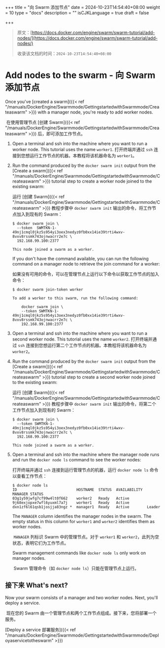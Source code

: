 +++
title = "向 Swarm 添加节点"
date = 2024-10-23T14:54:40+08:00
weight = 10
type = "docs"
description = ""
isCJKLanguage = true
draft = false

+++

> 原文：[https://docs.docker.com/engine/swarm/swarm-tutorial/add-nodes/](https://docs.docker.com/engine/swarm/swarm-tutorial/add-nodes/)
>
> 收录该文档的时间：`2024-10-23T14:54:40+08:00`

# Add nodes to the swarm - 向 Swarm 添加节点

Once you've [created a swarm]({{< ref "/manuals/DockerEngine/Swarmmode/GettingstartedwithSwarmmode/Createaswarm" >}}) with a manager node, you're ready to add worker nodes.

​	在使用管理节点 [创建 Swarm]({{< ref "/manuals/DockerEngine/Swarmmode/GettingstartedwithSwarmmode/Createaswarm" >}}) 后，即可添加工作节点。

1. Open a terminal and ssh into the machine where you want to run a worker node. This tutorial uses the name `worker1`. 打开终端并通过 `ssh` 连接到您想运行工作节点的机器。本教程将该机器命名为 `worker1`。

2. Run the command produced by the `docker swarm init` output from the [Create a swarm]({{< ref "/manuals/DockerEngine/Swarmmode/GettingstartedwithSwarmmode/Createaswarm" >}}) tutorial step to create a worker node joined to the existing swarm:

   运行 [创建 Swarm]({{< ref "/manuals/DockerEngine/Swarmmode/GettingstartedwithSwarmmode/Createaswarm" >}}) 教程步骤中 `docker swarm init` 输出的命令，将工作节点加入到现有的 Swarm：

   ```console
   $ docker swarm join \
     --token  SWMTKN-1-49nj1cmql0jkz5s954yi3oex3nedyz0fb0xx14ie39trti4wxv-8vxv8rssmk743ojnwacrr2e7c \
     192.168.99.100:2377
   
   This node joined a swarm as a worker.
   ```

   If you don't have the command available, you can run the following command on a manager node to retrieve the join command for a worker:

   如果没有可用的命令，可以在管理节点上运行以下命令以获取工作节点的加入命令：

   ```console
   $ docker swarm join-token worker
   
   To add a worker to this swarm, run the following command:
   
       docker swarm join \
       --token SWMTKN-1-49nj1cmql0jkz5s954yi3oex3nedyz0fb0xx14ie39trti4wxv-8vxv8rssmk743ojnwacrr2e7c \
       192.168.99.100:2377
   ```

3. Open a terminal and ssh into the machine where you want to run a second worker node. This tutorial uses the name `worker2`. 打开终端并通过 `ssh` 连接到您想运行第二个工作节点的机器。本教程将该机器命名为 `worker2`。

4. Run the command produced by the `docker swarm init` output from the [Create a swarm]({{< ref "/manuals/DockerEngine/Swarmmode/GettingstartedwithSwarmmode/Createaswarm" >}}) tutorial step to create a second worker node joined to the existing swarm:

   运行 [创建 Swarm]({{< ref "/manuals/DockerEngine/Swarmmode/GettingstartedwithSwarmmode/Createaswarm" >}}) 教程步骤中 `docker swarm init` 输出的命令，将第二个工作节点加入到现有的 Swarm：

   ```console
   $ docker swarm join \
     --token SWMTKN-1-49nj1cmql0jkz5s954yi3oex3nedyz0fb0xx14ie39trti4wxv-8vxv8rssmk743ojnwacrr2e7c \
     192.168.99.100:2377
   
   This node joined a swarm as a worker.
   ```

5. Open a terminal and ssh into the machine where the manager node runs and run the `docker node ls` command to see the worker nodes:

   打开终端并通过 `ssh` 连接到运行管理节点的机器，运行 `docker node ls` 命令以查看工作节点：

   ```console
   $ docker node ls
   ID                           HOSTNAME  STATUS  AVAILABILITY  MANAGER STATUS
   03g1y59jwfg7cf99w4lt0f662    worker2   Ready   Active
   9j68exjopxe7wfl6yuxml7a7j    worker1   Ready   Active
   dxn1zf6l61qsb1josjja83ngz *  manager1  Ready   Active        Leader
   ```

   The `MANAGER` column identifies the manager nodes in the swarm. The empty status in this column for `worker1` and `worker2` identifies them as worker nodes.

   ​	`MANAGER` 列标识 Swarm 中的管理节点。对于 `worker1` 和 `worker2`，此列为空状态，表明它们为工作节点。
   
   Swarm management commands like `docker node ls` only work on manager nodes.
   
   ​	Swarm 管理命令（如 `docker node ls`）只能在管理节点上运行。

## 接下来 What's next?

Now your swarm consists of a manager and two worker nodes. Next, you'll deploy a service.

​	现在您的 Swarm 由一个管理节点和两个工作节点组成。接下来，您将部署一个服务。

[Deploy a service 部署服务]({{< ref "/manuals/DockerEngine/Swarmmode/GettingstartedwithSwarmmode/Deployaservicetotheswarm" >}})
